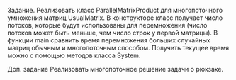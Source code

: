 Задание.
Реализовать класс ParallelMatrixProduct для многопоточного умножения матриц UsualMatrix. 
В конструкторе класс получает число потоков, которые будут использованы для перемножения 
(число потоков может быть меньше, чем число строк у первой матрицы). 
В функции main сравнить время перемножения больших случайных матриц обычным и многопоточным способом.
Получить текущее время можно с помощью методов класса System.

Доп. задание
Реализовать многопоточное решение задачи о рюкзаке. 
